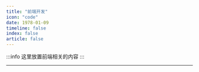 ```yaml
---
title: "前端开发"
icon: "code"
date: 1978-01-09
timeline: false
index: false
article: false
---
```


:::info
这里放置前端相关的内容
:::

--- 
<AutoCatalog />